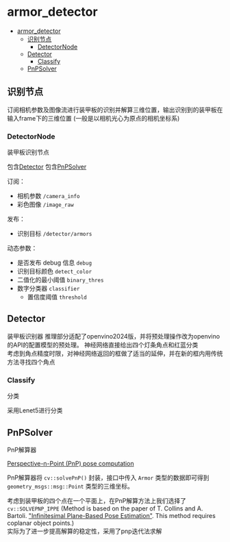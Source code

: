 # armor_detector

- [armor\_detector](#armor_detector)
  - [识别节点](#识别节点)
    - [DetectorNode](#detectornode)
  - [Detector](#detector)
    - [Classify](#classify)
  - [PnPSolver](#pnpsolver)

## 识别节点

订阅相机参数及图像流进行装甲板的识别并解算三维位置，输出识别到的装甲板在输入frame下的三维位置 (一般是以相机光心为原点的相机坐标系)

### DetectorNode
装甲板识别节点

包含[Detector](#detector)
包含[PnPSolver](#pnpsolver)

订阅：
- 相机参数 `/camera_info`
- 彩色图像 `/image_raw`

发布：
- 识别目标 `/detector/armors`

动态参数：
- 是否发布 debug 信息 `debug`
- 识别目标颜色 `detect_color`
- 二值化的最小阈值 `binary_thres`
- 数字分类器 `classifier`
  - 置信度阈值 `threshold`

## Detector
装甲板识别器
推理部分适配了openvino2024版，并将预处理操作改为openvino的API的配置模型的预处理。
神经网络直接给出四个灯条角点和红蓝分类<br>
考虑到角点精度时限，对神经网络返回的框做了适当的延伸，并在新的框内用传统方法寻找四个角点

### Classify
分类

采用Lenet5进行分类

## PnPSolver
PnP解算器

[Perspective-n-Point (PnP) pose computation](https://docs.opencv.org/4.x/d5/d1f/calib3d_solvePnP.html)

PnP解算器将 `cv::solvePnP()` 封装，接口中传入 `Armor` 类型的数据即可得到 `geometry_msgs::msg::Point` 类型的三维坐标。

考虑到装甲板的四个点在一个平面上，在PnP解算方法上我们选择了 `cv::SOLVEPNP_IPPE` (Method is based on the paper of T. Collins and A. Bartoli. ["Infinitesimal Plane-Based Pose Estimation"](https://link.springer.com/article/10.1007/s11263-014-0725-5). This method requires coplanar object points.)<br>
实际为了进一步提高解算的稳定性，采用了pnp迭代法求解
